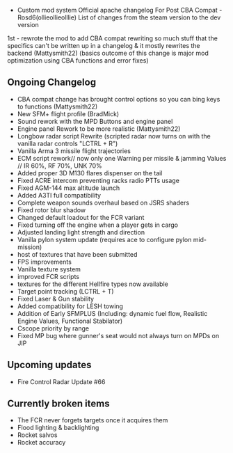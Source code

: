  - Custom mod system Official apache changelog For Post CBA Compat - Rosd6(ollieollieolllie)
List of changes from the steam version to the dev version

1st - rewrote the mod to add CBA compat rewriting so much stuff that the specifics can't be written up in a changelog & it mostly rewrites the backend (Mattysmith22)
(basics outcome of this change is major mod optimization using CBA functions and error fixes)

## Ongoing Changelog
 - CBA compat change has brought control options so you can bing keys to functions (Mattysmith22)
 - New SFM+ flight profile (BradMick)
 - Sound rework with the MPD Buttons and engine panel
 - Engine panel Rework to be more realistic (Mattysmith22)
 - Longbow radar script Rewrite (scripted radar now turns on with the vanilla radar controls "LCTRL + R")
 - Vanilla Arma 3 missile flight trajectories 
 - ECM script rework// now only one Warning per missile & jamming Values // IR 60%, RF 70%, UNK 70%
 - Added proper 3D M130 flares dispenser on the tail
 - Fixed ACRE intercom preventing racks radio PTTs usage
 - Fixed AGM-144 max altitude launch
 - Added A3TI full compatibility
 - Complete weapon sounds overhaul based on JSRS shaders
 - Fixed rotor blur shadow
 - Changed default loadout for the FCR variant
 - Fixed turning off the engine when a player gets in cargo
 - Adjusted landing light strength and direction
 - Vanilla pylon system update (requires ace to configure pylon mid-mission)
 - host of textures that have been submitted
 - FPS improvements
 - Vanilla texture system
 - improved FCR scripts
 - textures for the different Hellfire types now available
 - Target point tracking (LCTRL + T)
 - Fixed Laser & Gun stability
 - Added compatibility for LESH towing
 - Addition of Early SFMPLUS (Including: dynamic fuel flow, Realistic Engine Values, Functional Stabilator)
 - Cscope priority by range
 - Fixed MP bug where gunner's seat would not always turn on MPDs on JIP

## Upcoming updates
 - Fire Control Radar Update #66

## Currently broken items
 - The FCR never forgets targets once it acquires them
 - Flood lighting & backlighting
 - Rocket salvos
 - Rocket accuracy